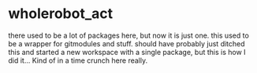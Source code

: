 # wholerobot_act

there used to be a lot of packages here, but now it is just one. this used to be a wrapper for gitmodules and stuff. should have probably just ditched this and started a new workspace with a single package, but this is how I did it...
Kind of in a time crunch here really.
